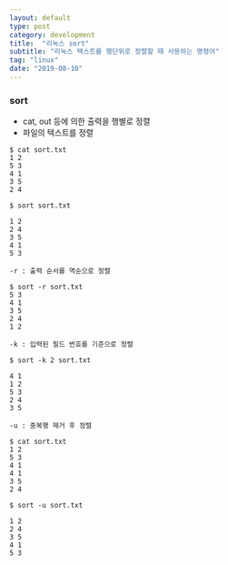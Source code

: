 ```yaml
---
layout: default
type: post
category: development
title:  "리눅스 sort"
subtitle: "리눅스 텍스트를 행단위로 정렬할 때 사용하는 명령어"
tag: "linux"
date: "2019-08-10"
---
```


### sort
* cat, out 등에 의한 출력을 행별로 정렬    
* 파일의 텍스트를 정렬  

```
$ cat sort.txt
1 2
5 3
4 1
3 5
2 4
```

```
$ sort sort.txt

1 2
2 4
3 5
4 1
5 3
```

```
-r : 출력 순서를 역순으로 정렬

$ sort -r sort.txt
5 3
4 1
3 5
2 4
1 2
```

```
-k : 입력된 필드 번호를 기준으로 정렬

$ sort -k 2 sort.txt

4 1
1 2
5 3
2 4
3 5
```

```
-u : 중복행 제거 후 정렬

$ cat sort.txt
1 2
5 3
4 1
4 1
3 5
2 4

$ sort -u sort.txt

1 2
2 4
3 5
4 1
5 3

```